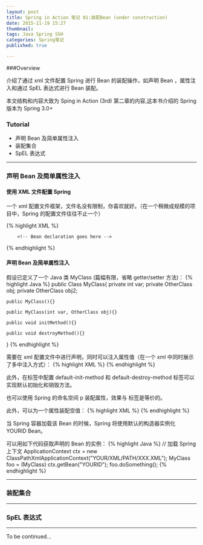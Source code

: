 ```yaml
---
layout: post
title: Spring in Action 笔记 01:装配Bean (under construction)
date: 2015-11-19 15:27
thumbnail:
tags: Java Spring SSH
categories: Spring笔记
published: true

---
```

###Overview

介绍了通过 xml 文件配置 Spring 进行 Bean 的装配操作，如声明 Bean ，属性注入和通过 SpEL 表达式进行 Bean 装配。

本文结构和内容大致为 Sping in Action (3rd) 第二章的内容,这本书介绍的 Spring 版本为 Spring 3.0+ 

### Tutorial

* 声明 Bean 及简单属性注入
* 装配集合
* SpEL 表达式

---

### 声明 Bean 及简单属性注入

#### 使用 XML 文件配置 Spring

一个 xml 配置文件框架，文件名没有限制，你喜欢就好。（在一个稍微成规模的项目中，Spring 的配置文件往往不止一个）

{% highlight XML %}
<?xml version="1.0" encoding="UTF-8"?>
<beans xmlns="http://www.springframework.org/schema/beans"
       xmlns:p="http://www.springframework.org/schema/p"
       xmlns:xsi="http://www.w3.org/2001/XMLSchema-instance"
       xmlns:util="http://www.springframework.org/schema/util"
       xsi:schemaLocation="http://www.springframework.org/schema/beans http://www.springframework.org/schema/beans/spring-beans.xsd
		http://www.springframework.org/schema/util http://www.springframework.org/schema/util/spring-util.xsd">
		
		<!-- Bean declaration goes here -->
</beans>
{% endhighlight %}

#### 声明 Bean 及简单属性注入

假设已定义了一个 Java 类 MyClass (篇幅有限，省略 getter/setter 方法)：
{% highlight Java %}
public Class MyClass{
    private int var;
    private OtherClass obj;
    private OtherClass obj2;
    
    public MyClass(){}
    
    public MyClass(int var, OtherClass obj){}
    
    public void initMethod(){}
    
    public void destroyMethod(){}
}
{% endhighlight %}

需要在 xml 配置文件中进行声明，同时可以注入属性值（在一个 xml 中同时展示了多中注入方式）：
{% highlight XML %}
<bean id="YOURID" class="packagepath.MyClass"
    init-method="initMethod"
    destroy-method="destroyMethod">
    <!-- 通过构造器注入值和对象引用 -->
    <constructor-arg value="..." />
    <constructor-arg ref="OtherClassBeanId" />
    <!-- 装配属性 -->
    <property name="var" value="..." />
    <property name="obj" ref="OtherClassBeanId" />
    <property name="obj2">
        <!-- 注入内部Bean -->
        <bean class="OtherClassPackagePath.OtherClass" />
    </property>
</bean>
{% endhighlight %}

此外，在<Beans>标签中配置 default-init-method 和 default-destroy-method 标签可以实现默认初始化和销毁方法。

也可以使用 Spring 的命名空间 p 装配属性，效果与 <property> 标签是等价的。

此外，可以为一个属性装配空值：
{% highlight XML %}
<property name="foo"><null /></property>
{% endhighlight %}



当 Spring 容器加载该 Bean 的时候，Spring 将使用默认的构造器实例化 YOURID Bean。

可以用如下代码获取声明的 Bean 的实例：
{% highlight Java %}
// 加载 Spring 上下文
ApplicationContext ctx = new ClassPathXmlApplicationContext("YOUR/XML/PATH/XXX.XML");
MyClass foo = (MyClass) ctx.getBean("YOURID");
foo.doSomething();
{% endhighlight %}

---

### 装配集合

---

### SpEL 表达式

---
To be continued...

[english version]: http://jekyllrb.com
[chinese version]: http://jekyll.bootcss.com
[Jekyll]: https://github.com/jekyll/jekyll
[This Blog]: https://github.com/JisaKun/jisakun.github.com
[Themes]: http://jekyllthemes.org